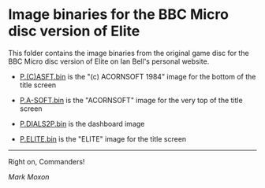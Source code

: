 # Image binaries for the BBC Micro disc version of Elite

This folder contains the image binaries from the original game disc for the BBC Micro disc version of Elite on Ian Bell's personal website.

* [P.(C)ASFT.bin](P.(C)ASFT.bin) is the "(c) ACORNSOFT 1984" image for the bottom of the title screen

* [P.A-SOFT.bin](P.A-SOFT.bin) is the "ACORNSOFT" image for the very top of the title screen

* [P.DIALS2P.bin](P.DIALS2P.bin) is the dashboard image

* [P.ELITE.bin](P.ELITE.bin) is the "ELITE" image for the title screen

---

Right on, Commanders!

_Mark Moxon_